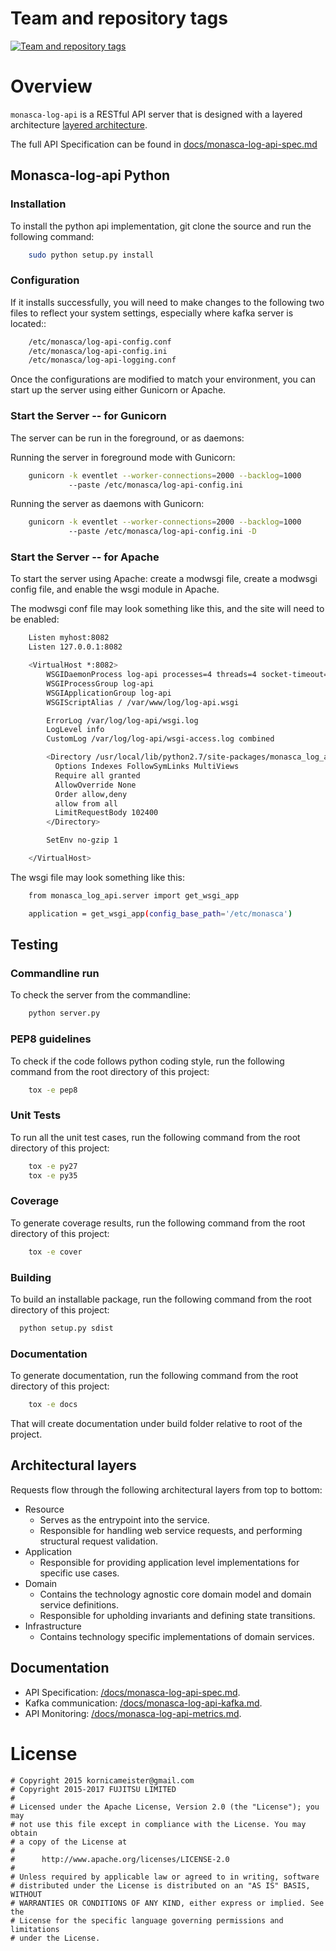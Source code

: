 Team and repository tags
========================

[![Team and repository tags](https://governance.openstack.org/badges/monasca-log-api.svg)](https://governance.openstack.org/reference/tags/index.html)

<!-- Change things from this point on -->

# Overview

`monasca-log-api` is a RESTful API server that is designed with a layered architecture [layered architecture](http://en.wikipedia.org/wiki/Multilayered_architecture).

The full API Specification can be found in [docs/monasca-log-api-spec.md](docs/monasca-log-api-spec.md)

## Monasca-log-api Python

### Installation

To install the python api implementation, git clone the source and run the
following command:
```sh
    sudo python setup.py install
```

### Configuration

If it installs successfully, you will need to make changes to the following
two files to reflect your system settings, especially where kafka server is
located::

```sh
    /etc/monasca/log-api-config.conf
    /etc/monasca/log-api-config.ini
    /etc/monasca/log-api-logging.conf
```

Once the configurations are modified to match your environment, you can start
up the server using either Gunicorn or Apache.

### Start the Server -- for Gunicorn

The server can be run in the foreground, or as daemons:

Running the server in foreground mode with Gunicorn:

```sh
    gunicorn -k eventlet --worker-connections=2000 --backlog=1000
             --paste /etc/monasca/log-api-config.ini
```

Running the server as daemons with Gunicorn:

```sh
    gunicorn -k eventlet --worker-connections=2000 --backlog=1000
             --paste /etc/monasca/log-api-config.ini -D
```

### Start the Server -- for Apache

To start the server using Apache: create a modwsgi file,
create a modwsgi config file, and enable the wsgi module
in Apache.

The modwsgi conf file may look something like this, and the site will need to be enabled:

```sh
    Listen myhost:8082
    Listen 127.0.0.1:8082

    <VirtualHost *:8082>
        WSGIDaemonProcess log-api processes=4 threads=4 socket-timeout=120 user=log group=log python-path=/usr/local/lib/python2.7/site-packages
        WSGIProcessGroup log-api
        WSGIApplicationGroup log-api
        WSGIScriptAlias / /var/www/log/log-api.wsgi

        ErrorLog /var/log/log-api/wsgi.log
        LogLevel info
        CustomLog /var/log/log-api/wsgi-access.log combined

        <Directory /usr/local/lib/python2.7/site-packages/monasca_log_api>
          Options Indexes FollowSymLinks MultiViews
          Require all granted
          AllowOverride None
          Order allow,deny
          allow from all
          LimitRequestBody 102400
        </Directory>

        SetEnv no-gzip 1

    </VirtualHost>

```

The wsgi file may look something like this:

```sh
    from monasca_log_api.server import get_wsgi_app

    application = get_wsgi_app(config_base_path='/etc/monasca')
```

## Testing

### Commandline run
To check the server from the commandline:

```sh
    python server.py
```

### PEP8 guidelines
To check if the code follows python coding style, run the following command
from the root directory of this project:

```sh
    tox -e pep8
```

### Unit Tests
To run all the unit test cases, run the following command from the root
directory of this project:

```sh
    tox -e py27
    tox -e py35
```

### Coverage
To generate coverage results, run the following command from the root
directory of this project:

```sh
    tox -e cover
```

### Building

To build an installable package, run the following command from the root
directory of this project:

```sh
  python setup.py sdist
```

### Documentation

To generate documentation, run the following command from the root
directory of this project:

```sh
    tox -e docs
```

That will create documentation under build folder relative to root of the
project.

## Architectural layers

Requests flow through the following architectural layers from top to bottom:

* Resource
  * Serves as the entrypoint into the service.
  * Responsible for handling web service requests, and performing structural request validation.
* Application
  * Responsible for providing application level implementations for specific use cases.
* Domain
  * Contains the technology agnostic core domain model and domain service definitions.
  * Responsible for upholding invariants and defining state transitions.
* Infrastructure
  * Contains technology specific implementations of domain services.

## Documentation

* API Specification: [/docs/monasca-log-api-spec.md](/docs/monasca-log-api-spec.md).
* Kafka communication: [/docs/monasca-log-api-kafka.md](/docs/monasca-log-api-kafka.md).
* API Monitoring: [/docs/monasca-log-api-metrics.md](/docs/monasca-log-api-metrics.md).

# License

    # Copyright 2015 kornicameister@gmail.com
    # Copyright 2015-2017 FUJITSU LIMITED
    #
    # Licensed under the Apache License, Version 2.0 (the "License"); you may
    # not use this file except in compliance with the License. You may obtain
    # a copy of the License at
    #
    #      http://www.apache.org/licenses/LICENSE-2.0
    #
    # Unless required by applicable law or agreed to in writing, software
    # distributed under the License is distributed on an "AS IS" BASIS, WITHOUT
    # WARRANTIES OR CONDITIONS OF ANY KIND, either express or implied. See the
    # License for the specific language governing permissions and limitations
    # under the License.
